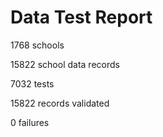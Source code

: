 Data Test Report
======

1768 schools

15822 school data records

7032 tests

15822 records validated

0 failures

